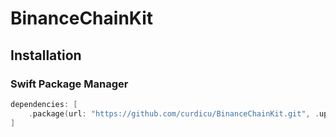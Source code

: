 # BinanceChainKit

## Installation

### Swift Package Manager

```swift
dependencies: [
    .package(url: "https://github.com/curdicu/BinanceChainKit.git", .upToNextMajor(from: "1.0.0"))
]
```
